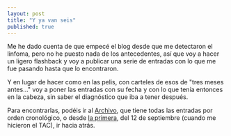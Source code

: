 ```yaml
---
layout: post
title: "Y ya van seis"
published: true
---
```


Me he dado cuenta de que empecé el blog desde que me detectaron el linfoma, pero no he puesto nada de los antecedentes, así que voy a hacer un ligero flashback y voy a publicar una serie de entradas con lo que me fue pasando hasta que lo encontraron.

Y en lugar de hacer como en las pelis, con carteles de esos de "tres meses antes..." voy a poner las entradas con su fecha y con lo que tenía entonces en la cabeza, sin saber el diagnóstico que iba a tener después.

Para encontrarlas, podéis ir al [Archivo](https://seguimiento-mr.github.io/archive), que tiene todas las entradas por orden cronológico, o desde [la primera](https://seguimiento-mr.github.io/hoy-me-han-hecho-un-TAC), del 12 de septiembre (cuando me hicieron el TAC), ir hacia atrás. 
